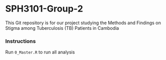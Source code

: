 # SPH3101-Group-2 #
This Git repository is for our project studying the Methods and Findings on Stigma among Tuberculosis (TB) Patients in Cambodia

### Instructions ###
Run `0_Master.R` to run all analysis
